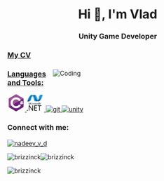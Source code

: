 ﻿<h1 align="center">Hi 👋, I'm Vlad</h1>
<h3 align="center">Unity Game Developer</h3>

<h3 align="left"><a href="[https://resume.io/r/S7kJC3EjI](https://drive.google.com/file/d/16MLYP-XPnugDaMsaUWAewj8v5XVjobPH/view?usp=sharing)">My CV</h3>

<img align="right" alt="Coding" width="400" src="https://cdn.dribbble.com/users/330915/screenshots/3587000/10_coding_dribbble.gif">
<h3 align="left">Languages and Tools:</h3>
<p align="left"> <a href="https://www.w3schools.com/cs/" target="_blank" rel="noreferrer"> <img src="https://raw.githubusercontent.com/devicons/devicon/master/icons/csharp/csharp-original.svg" alt="csharp" width="40" height="40"/> </a> <a href="https://dotnet.microsoft.com/" target="_blank" rel="noreferrer"> <img src="https://raw.githubusercontent.com/devicons/devicon/master/icons/dot-net/dot-net-original-wordmark.svg" alt="dotnet" width="40" height="40"/> </a> <a href="https://git-scm.com/" target="_blank" rel="noreferrer"> <img src="https://www.vectorlogo.zone/logos/git-scm/git-scm-icon.svg" alt="git" width="40" height="40"/> </a> <a href="https://unity.com/" target="_blank" rel="noreferrer"> <img src="https://www.vectorlogo.zone/logos/unity3d/unity3d-icon.svg" alt="unity" width="40" height="40"/> </a> </p>

<h3 align="left">Connect with me:</h3>
<p align="left">
<a href="https://t.me/skalse_456" target="blank"><img align="center" src="https://upload.wikimedia.org/wikipedia/commons/thumb/8/82/Telegram_logo.svg/2048px-Telegram_logo.svg.png" alt="nadeev_v_d" height="40" width="40" /></a>
</p>


<p><img align="left" src="https://github-readme-stats.vercel.app/api/top-langs?username=brizzinck&show_icons=true&locale=en&layout=compact" alt="brizzinck" /></p>

<p>&nbsp;<img align="left" src="https://github-readme-stats.vercel.app/api?username=brizzinck&show_icons=true&locale=en" alt="brizzinck" /></p>

<p><img align="left" src="https://github-readme-streak-stats.herokuapp.com/?user=brizzinck" alt="brizzinck" /></p>

